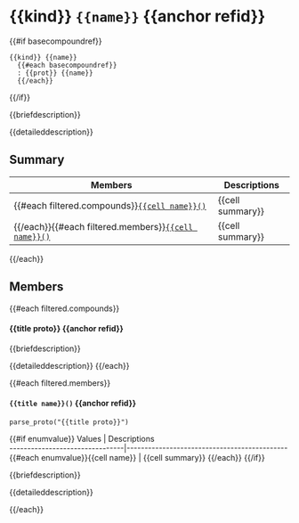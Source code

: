 # {{kind}} `{{name}}` {{anchor refid}}

{{#if basecompoundref}}
```
{{kind}} {{name}}
  {{#each basecompoundref}}
  : {{prot}} {{name}}
  {{/each}}
```  
{{/if}}

{{briefdescription}}

{{detaileddescription}}

## Summary

 Members                        | Descriptions                                
--------------------------------|---------------------------------------------
{{#each filtered.compounds}}[`{{cell name}}()`](#{{refid}})        | {{cell summary}}
{{/each}}{{#each filtered.members}}[`{{cell name}}()`](#{{refid}}) | {{cell summary}}
{{/each}}

## Members

{{#each filtered.compounds}}
#### {{title proto}} {{anchor refid}}

{{briefdescription}}

{{detaileddescription}}
{{/each}}

{{#each filtered.members}}
#### `{{title name}}()` {{anchor refid}}

```{r, echo = FALSE, results = "asis"}
parse_proto("{{title proto}}")
```

{{#if enumvalue}}
 Values                         | Descriptions                                
--------------------------------|---------------------------------------------
{{#each enumvalue}}{{cell name}}            | {{cell summary}}
{{/each}}
{{/if}}

{{briefdescription}}

{{detaileddescription}}

{{/each}}
